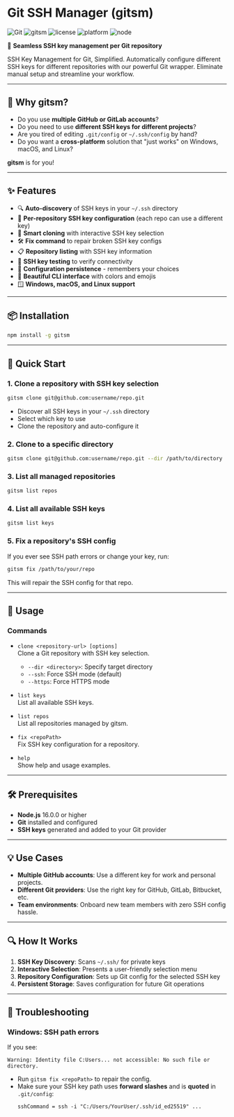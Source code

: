 # Git SSH Manager (gitsm) &nbsp; 
![Git](https://img.shields.io/badge/git-F05032?style=flat&logo=git&logoColor=white)
![gitsm](https://img.shields.io/badge/gitsm-v1.0.0-blue)
![license](https://img.shields.io/badge/license-MIT-green)
![platform](https://img.shields.io/badge/platform-macOS%20%7C%20Windows-lightgrey?logo=windows&logoColor=blue)
![node](https://img.shields.io/badge/node-%3E=18.x-brightgreen?logo=node.js)



🔑 **Seamless SSH key management per Git repository**

SSH Key Management for Git, Simplified. Automatically configure different SSH keys for different repositories with our powerful Git wrapper. Eliminate manual setup and streamline your workflow.

---

## 🚩 Why gitsm?

- Do you use **multiple GitHub or GitLab accounts**?
- Do you need to use **different SSH keys for different projects**?
- Are you tired of editing `.git/config` or `~/.ssh/config` by hand?
- Do you want a **cross-platform** solution that "just works" on Windows, macOS, and Linux?

**gitsm** is for you!

---

## ✨ Features

- 🔍 **Auto-discovery** of SSH keys in your `~/.ssh` directory
- 🎯 **Per-repository SSH key configuration** (each repo can use a different key)
- 🚀 **Smart cloning** with interactive SSH key selection
- 🛠️ **Fix command** to repair broken SSH key configs
- 📋 **Repository listing** with SSH key information
- 🔐 **SSH key testing** to verify connectivity
- 💾 **Configuration persistence** - remembers your choices
- 🎨 **Beautiful CLI interface** with colors and emojis
- 🪟 **Windows, macOS, and Linux support**

---

## 📦 Installation

```bash
npm install -g gitsm
```

---

## 🚀 Quick Start

### 1. Clone a repository with SSH key selection

```bash
gitsm clone git@github.com:username/repo.git
```
- Discover all SSH keys in your `~/.ssh` directory
- Select which key to use
- Clone the repository and auto-configure it

### 2. Clone to a specific directory

```bash
gitsm clone git@github.com:username/repo.git --dir /path/to/directory
```

### 3. List all managed repositories

```bash
gitsm list repos
```

### 4. List all available SSH keys

```bash
gitsm list keys
```

### 5. Fix a repository's SSH config

If you ever see SSH path errors or change your key, run:
```bash
gitsm fix /path/to/your/repo
```
This will repair the SSH config for that repo.

---

## 📖 Usage

### Commands

- `clone <repository-url> [options]`  
  Clone a Git repository with SSH key selection.
  - `--dir <directory>`: Specify target directory
  - `--ssh`: Force SSH mode (default)
  - `--https`: Force HTTPS mode

- `list keys`  
  List all available SSH keys.

- `list repos`  
  List all repositories managed by gitsm.

- `fix <repoPath>`  
  Fix SSH key configuration for a repository.

- `help`  
  Show help and usage examples.

---

## 🛠️ Prerequisites

- **Node.js** 16.0.0 or higher
- **Git** installed and configured
- **SSH keys** generated and added to your Git provider

---

## 💡 Use Cases

- **Multiple GitHub accounts**: Use a different key for work and personal projects.
- **Different Git providers**: Use the right key for GitHub, GitLab, Bitbucket, etc.
- **Team environments**: Onboard new team members with zero SSH config hassle.

---

## 🔍 How It Works

1. **SSH Key Discovery**: Scans `~/.ssh/` for private keys
2. **Interactive Selection**: Presents a user-friendly selection menu
3. **Repository Configuration**: Sets up Git config for the selected SSH key
4. **Persistent Storage**: Saves configuration for future Git operations

---

## 🐛 Troubleshooting

### Windows: SSH path errors

If you see:
```
Warning: Identity file C:Users... not accessible: No such file or directory.
```
- Run `gitsm fix <repoPath>` to repair the config.
- Make sure your SSH key path uses **forward slashes** and is **quoted** in `.git/config`:
  ```
  sshCommand = ssh -i "C:/Users/YourUser/.ssh/id_ed25519" ...
  ```